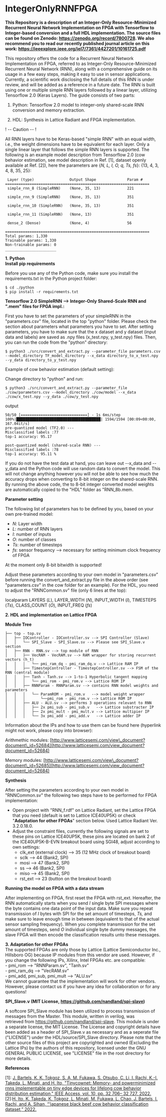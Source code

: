 # IntegerOnlyRNNFPGA

**This Repository is a description of an Integer-Only Resource-Minimized Recurrent Neural Network Implementation on FPGA with Tensorflow to Integer-based conversion and a full HDL implementation. The source files can be found on Zenodo: https://zenodo.org/record/7800728. We also recommend you to read our recently published journal article on this work: https://ieeexplore.ieee.org/iel7/7361/4427201/10161725.pdf**

This repository offers the code for a Recurrent Neural Network Implementation on FPGA, referred to as Integer-Only Resource-Minimized Recurrent Neural Network (RNN), along with a comprehensive guide on its usage in a few easy steps, making it easy to use in sensor applications. Currently, a scientific work disclosing the full details of this RNN is under review, and will be added as a reference in a future date. The RNN is built using one or multiple simple RNN layers followed by a linear layer, utilizing Tensorflow 2.0 (Keras Layers). The guide consists of two parts:

1.  Python: Tensorflow 2.0 model to integer-only shared-scale RNN conversion and memory extraction.
    
2.  HDL: Synthesis in Lattice Radiant and FPGA implementation.
    

! -- Caution -- !

All RNN layers have to be Keras-based "simple RNN" with an equal width, i.e., the weight dimensions have to be equivalent for each layer. Only a single linear layer that follows the simple RNN layers is supported. The following is an example model description from Tensorflow 2.0 (cow behavior estimation, see model description in Ref. \[1\], dataset openly available at Ref. \[2\]), here the parameters are {_N, L, I, O, q, Ts, fs_}: {13, 4, 3, 4, 8, 35, 25}:

     Layer (type)                Output Shape              Param #   
    =================================================================
     simple_rnn_8 (SimpleRNN)    (None, 35, 13)            221       
                                                                     
     simple_rnn_9 (SimpleRNN)    (None, 35, 13)            351       
                                                                     
     simple_rnn_10 (SimpleRNN)   (None, 35, 13)            351       
                                                                     
     simple_rnn_11 (SimpleRNN)   (None, 13)                351       
                                                                     
     dense_2 (Dense)             (None, 4)                 56        
                                                                     
    =================================================================
    Total params: 1,330
    Trainable params: 1,330
    Non-trainable params: 0
    _______________________

**1. Python  
Install pip requirements**

Before you use any of the Python code, make sure you install the requirements.txt in the Python project folder:

    $ cd ./python
    $ pip install -r requirements.txt

**Tensorflow 2.0 SimpleRNN --> Integer-Only Shared-Scale RNN and ".mem" files for FPGA impl.:**

First you have to set the parameters of your simpleRNN in the "parameters.csv" file, located in the top "python" folder. Please check the section about parameters what parameters you have to set. After setting parameters, you have to make sure that the x dataset and y dataset (input data and labels) are saved as .npy files (x\_test.npy, y\_test.npy) files. Then, you can run the code from the "python" directory:

    $ python3 ./src/convert_and_extract.py --parameter_file parameters.csv --model_directory TF_model_directory --x_data directory_to_x_test.npy --y_data directory_to_y_test.npy

Example of cow behavior estimation (default setting):

Change directory to "python" and run:

    $ python3 ./src/convert_and_extract.py --parameter_file ./cow/parameters.csv --model_directory ./cow/model --x_data ./cow/x_test.npy --y_data ./cow/y_test.npy
    

output

    50/50 [==============================] - 1s 6ms/step
    100%|██████████████████████████████████████| 1594/1594 [00:09<00:00, 167.04it/s]
    pre-quantized model (TF2.0) ---
    Misclassified labels :77
    top-1 accuracy: 95.17
    
    post-quantized model (shared-scale RNN) ---
    Misclassified labels :78
    top-1 accuracy: 95.11 %
    

If you do not have the test data at hand, you can leave out --x\_data and --y\_data and the Python code will use random data to convert the model. This will not change anything however you will not be able to see how much the accuracy drops when converting to 8-bit integer on the shared-scale RNN. By running the above code, the to 8-bit integer converted model weights are automatically copied to the "HDL" folder as "RNN\_8b.mem.

**Parameter setting**

The following list of parameters has to be defined by you, based on your own pre-trained model:

*   _N_: Layer width
*   _L_: number of RNN layers
*   _I_: number of inputs
*   _O_: number of classes
*   _Ts_: number of timesteps
*   _fs_: sensor frequency --> necessary for setting minimum clock frequency of FPGA

At the moment only 8-bit bitwidth is supported!

Adjust these parameters according to your own model in "parameters.csv" before running the convert\_and\_extract.py file in the above order (see "parameters.csv" in the cow folder for an example). For the HDL, you need to adjust the "RNNCommon.sv" file (only 6 lines at the top):

localparam LAYERS (_L_), LAYER\_WIDTH (_N_), INPUT\_WIDTH (_I_), TIMESTEPS (_Ts_), CLASS\_COUNT (_O_), INPUT\_FREQ (_fs_)

**2\. HDL and implementation on Lattice FPGA**

**Module Tree**

    ├── top - top.sv
    │   ├── IOController - IOController.sv --> SPI Controller (Slave)
    │   │   └── SPI_Slave - SPI_Slave.sv --> Please see SPI_Slave.v section
    │   ├── RNN - RNN.sv --> top module of RNN
    │   │   ├── VecRAM - VecRAM.sv --> RAM wrapper for storing recurrent vectors (h_t)
    │   │   │   └── pmi_ram_dq - pmi_ram_dq.v --> Lattice RAM IP
    │   │   ├── TimestepController - TimestepController.sv --> FSM of the RNN (central module)
    │   │   ├── Tanh - Tanh.sv --> 1-to-1 Hyperbolic tangent mapping
    │   │   │   └── pmi_rom - pmi_rom.v --> Lattice ROM IP
    │   │   ├── RNNParam - RNNParam.sv --> contains RNN model weights and parameters
    │   │   │   └── ParamROM - pmi_rom.v   --> model weight wrapper
    │   │   │       └──pmi_rom - pmi_rom.v --> Lattice ROM IP
    │   │   ├── ALU - ALU.sv --> performs 3 operations relevant to RNN
    │   │   │   ├── 2x pmi_sub - pmi_sub.v   --> Lattice substracter IP
    │   │   │   ├── 2x pmi_mult - pmi_mult.v --> Lattice multipier IP
    │   │   │   └── 3x pmi_add - pmi_add.v   --> Lattice adder IP

Information about the IPs and how to use them can be found here (hyperlink might not work, please copy into browser):

Arithmethic modules: [http://www.latticesemi.com/view\_document?document\_id=52684](http://www.latticesemi.com/view_document?document_id=52684)

Memory modules: [http://www.latticesemi.com/view\_document?document\_id=52685](http://www.latticesemi.com/view_document?document_id=52684)

**Synthesis**

After setting the parameters according to your own model in "RNNCommon.sv" the following two steps have to be performed for FPGA implementation:

*   Open project with "RNN\_f.rdf" on Lattice Radiant, set the Lattice FPGA that you need (default is set to Lattice ICE40UP5K) or check "**Adaptation for other FPGAs**" section below. Used Lattice Radiant Ver. 3.2.0.18.0.
*   Adjust the constraint files, currently the following signals are set to these pins on Lattice ICE40UP5K, these pins are located on bank 2 of the ICE40UP5K-B-EVN breakout board using SGI48, adjust according to own settings:
    *   clk\_ext (external clock) --> 35 (12 MHz clock of breakout board)
    *   sclk --> 44 (Bank2, SPI)
    *   mosi --> 47 (Bank2, SPI)
    *   ss --> 46 (Bank2, SPI)
    *   miso --> 45 (Bank2, SPI)
    *   rst\_ext --> 23 (button on the breakout board)

**Running the model on FPGA with a data stream**

After implementing on FPGA, first reset the FPGA with rst\_ext. Hereafter, the RNN automatically starts when you send _I_ single byte SPI messages where the byte contains one data point of the input data. Make sure you repeat transmission of _I_ bytes with SPI for the set amount of timesteps, _Ts,_ and make sure to leave enough time in between (equivalent to that of the actual sensor sampling frequency). When you complete transmission for the set amount of timesteps, send _O_ individual single byte dummy messages, the slave FPGA will then encode the classification results unto these messages.

**3\. Adaptation for other FPGAs**  
The supported FPGAs are only those by Lattice (Lattice Semiconductor Inc., Hillsboro OG) because IP modules from this vendor are used. However, if you change the following IPs, Xilinx, Intel FPGAs etc. are compatible:  
\- pmi\_rom --> "RNNParam.sv", "Tanh.sv"  
\- pmi\_ram\_dq --> "VecRAM.sv"  
\- pmi\_add, pmi\_sub, pmi\_mult --> "ALU.sv"  
We cannot guarantee that the implementation will work for other vendors. However, please contact us if you have any idea for collaboration or for any questions!

**SPI\_Slave.v (MIT License, https://github.com/nandland/spi-slave)**

A softcore SPI\_Slave module has been utilized to process transmission of messages from the Master. This module, written in verilog, was retrieved from https://github.com/nandland/spi-slave. This module is under a separate license, the MIT License. The License and copyright details have been added as a header of SPI\_Slave.v as necessary and as a seperate file ("LICENSE") under the HDL/source/SPI\_Slave directory. Please note that the other source files of this project are copyrighted and owned (Excluding the Lattice IPs) by the authors of this repository, licensed under the GNU GENERAL PUBLIC LICENSE, see "LICENSE" file in the root directory for more details.

**References**

\[1\]: [J. Bartels, K. K. Tokgoz, S. A, M. Fukawa, S. Otsubo, C. Li, I. Rachi, K.-I. Takeda, L. Minati, and H. Ito, "Tinycownet: Memory- and powerminimized rnns implementable on tiny edge devices for lifelong cow behavior distribution estimation," IEEE Access, vol. 10, pp. 32 706– 32 727, 2022.](https://ieeexplore.ieee.org/abstract/document/9726221)  
\[2\]:[H. Ito, K. Takeda, K. Tokgoz, L. Minati, M. Fukawa, L. Chao, J. Bartels, I. Rachi, and A. Sihan, “‘japanese black beef cow behavior classification dataset,” 2022.](https://zenodo.org/record/5849025#.ZCFKJ9JBxR7)
